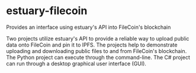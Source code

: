 # estuary-filecoin
Provides an interface using estuary's API into FileCoin's blockchain

Two projects utilize estuary's API to provide a reliable way to upload public data onto FileCoin and pin it to IPFS. The projects help to demonstrate uploading and downloading public files to and from FileCoin's blockchain. The Python project can execute through the command-line. The C# project can run through a desktop graphical user interface (GUI). 



